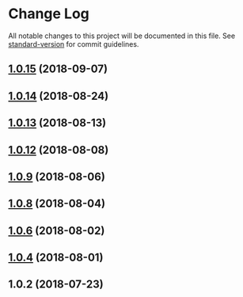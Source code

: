 # Change Log

All notable changes to this project will be documented in this file. See [standard-version](https://github.com/conventional-changelog/standard-version) for commit guidelines.

<a name="1.0.15"></a>
## [1.0.15](https://github.com/Evolvus/evolvus-platform-server/compare/v1.0.14...v1.0.15) (2018-09-07)



<a name="1.0.14"></a>
## [1.0.14](https://github.com/Evolvus/evolvus-platform-server/compare/v1.0.13...v1.0.14) (2018-08-24)



<a name="1.0.13"></a>
## [1.0.13](https://github.com/Evolvus/evolvus-platform-server/compare/v1.0.12...v1.0.13) (2018-08-13)



<a name="1.0.12"></a>
## [1.0.12](https://github.com/Evolvus/evolvus-platform-server/compare/v1.0.9...v1.0.12) (2018-08-08)



<a name="1.0.9"></a>
## [1.0.9](https://github.com/Evolvus/evolvus-platform-server/compare/v1.0.8...v1.0.9) (2018-08-06)



<a name="1.0.8"></a>
## [1.0.8](https://github.com/Evolvus/evolvus-platform-server/compare/v1.0.6...v1.0.8) (2018-08-04)



<a name="1.0.6"></a>
## [1.0.6](https://github.com/Evolvus/evolvus-platform-server/compare/v1.0.4...v1.0.6) (2018-08-02)



<a name="1.0.4"></a>
## [1.0.4](https://github.com/Evolvus/evolvus-platform-server/compare/v1.0.2...v1.0.4) (2018-08-01)



<a name="1.0.2"></a>
## 1.0.2 (2018-07-23)
